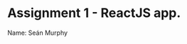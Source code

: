 # Assignment 1 - ReactJS app.

Name: Seán Murphy

<!--

## Overview.

[A brief statement on the content of this repository.]

### Features.
[ A bullet-point list of the __new features__ you added to the Movies Fan app (and any modifications to existing features) .]
 
+ Ranking Movies on Rating 
+ Feature 2
+ Feature 3
+ etc
+ etc

## Setup requirements.
[ Outline any non-standard setup steps necessary to run your app locally after cloning the repo.]

1. Clone the repository

``` 
git clone https://github.com/SeanMurphy1479/react-assignment-1
cd movies
```

2. Ensure Node.js is installed
```
npm install
npm install --save-dev @babel/plugin-proposal-private-property-in-object
```

3. Set Up API Key
Create a .env file in the root directory with the following information and your own API key
```
REACT_APP_TMDB_KEY=<YOUR-API-KEY>
FAST_REFRESH=false
```

4.Start the Local Website
```
npm start
```

## API endpoints.

[ List the __additional__ TMDB endpoints used, giving the description and pathname for each one.] 

e.g.
+ Discover list of movies - discover/movie
+ Movie details - movie/:id
+ Movie genres = /genre/movie/list

## Routing.

[ List the __new routes__ supported by your app and state the associated page.]

+ /blogs - displays all published blogs.
+ /blogs/:id - displays a particular blog.
+ /blogs/:id/comments - detail view of a particular blog and its comments.
+ etc.

[If relevant, state what aspects of your app are protected (i.e. require authentication) and what is public.]

## Independent learning (If relevant).

Itemize the technologies/techniques you researched independently and adopted in your project, 
i.e. aspects not covered in the lectures/labs. Include the source code filenames that illustrate these 
(we do not require code excerpts) and provide references to the online resources that helped you (articles/blogs).

Data: credits

https://refine.dev/blog/react-query-guide/#performing-basic-data-fetching

.slice()
https://developer.mozilla.org/en-US/docs/Web/JavaScript/Reference/Global_Objects/Array/slice

Pagination 
https://mui.com/material-ui/react-pagination/
-->

